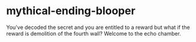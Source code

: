 # mythical-ending-blooper
You've decoded the secret and you are entitled to a reward but what if the reward is demolition of the fourth wall? Welcome to the echo chamber.
